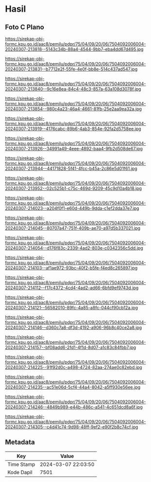 # Hasil

## Foto C Plano

https://sirekap-obj-formc.kpu.go.id/aac8/pemilu/pdpr/75/04/09/20/06/7504092006004-20240307-213818--5143c34b-88a4-4544-9bb7-eba4dd67d495.jpg

https://sirekap-obj-formc.kpu.go.id/aac8/pemilu/pdpr/75/04/09/20/06/7504092006004-20240307-213831--b7712e2f-55fe-4e0f-bb8e-514c437ad547.jpg

https://sirekap-obj-formc.kpu.go.id/aac8/pemilu/pdpr/75/04/09/20/06/7504092006004-20240307-213840--9c16e8ea-84c4-48c3-857a-63a108d3078f.jpg

https://sirekap-obj-formc.kpu.go.id/aac8/pemilu/pdpr/75/04/09/20/06/7504092006004-20240307-213854--980c4a23-46a4-4661-81fb-25e2aa9ea32a.jpg

https://sirekap-obj-formc.kpu.go.id/aac8/pemilu/pdpr/75/04/09/20/06/7504092006004-20240307-213919--4176cabc-89b6-4ab3-854e-92fa2d5758ee.jpg

https://sirekap-obj-formc.kpu.go.id/aac8/pemilu/pdpr/75/04/09/20/06/7504092006004-20240307-213926--34991a49-4eee-4892-baa4-9fb2d508de67.jpg

https://sirekap-obj-formc.kpu.go.id/aac8/pemilu/pdpr/75/04/09/20/06/7504092006004-20240307-213944--44171828-5f41-4fcc-b45a-2c86e5d01f61.jpg

https://sirekap-obj-formc.kpu.go.id/aac8/pemilu/pdpr/75/04/09/20/06/7504092006004-20240307-213952--02c525b1-c75c-469d-9209-45c9d10a4b18.jpg

https://sirekap-obj-formc.kpu.go.id/aac8/pemilu/pdpr/75/04/09/20/06/7504092006004-20240307-214023--a204f0f1-e60d-449b-9dda-c1ef2dda37e7.jpg

https://sirekap-obj-formc.kpu.go.id/aac8/pemilu/pdpr/75/04/09/20/06/7504092006004-20240307-214045--80707a47-751f-409b-ae70-a97d5b337021.jpg

https://sirekap-obj-formc.kpu.go.id/aac8/pemilu/pdpr/75/04/09/20/06/7504092006004-20240307-214054--d176f83c-2339-4ad2-803e-c0342356c5dd.jpg

https://sirekap-obj-formc.kpu.go.id/aac8/pemilu/pdpr/75/04/09/20/06/7504092006004-20240307-214103--af1ae972-93bc-40f2-b5fe-f4ed8c265897.jpg

https://sirekap-obj-formc.kpu.go.id/aac8/pemilu/pdpr/75/04/09/20/06/7504092006004-20240307-214112--f17c4372-4cd4-4ad2-ad66-6bfd9ef9743d.jpg

https://sirekap-obj-formc.kpu.go.id/aac8/pemilu/pdpr/75/04/09/20/06/7504092006004-20240307-214121--56582010-89fc-4a85-a8fc-044cf90cb12a.jpg

https://sirekap-obj-formc.kpu.go.id/aac8/pemilu/pdpr/75/04/09/20/06/7504092006004-20240307-214146--d360c7a8-df3d-4192-a906-96b8c40ce2a8.jpg

https://sirekap-obj-formc.kpu.go.id/aac8/pemilu/pdpr/75/04/09/20/06/7504092006004-20240307-214157--bf08add6-2fd1-4f1d-8d07-a1c83c84fbb7.jpg

https://sirekap-obj-formc.kpu.go.id/aac8/pemilu/pdpr/75/04/09/20/06/7504092006004-20240307-214225--91f92d0c-a498-4724-82aa-274ae0c82ebd.jpg

https://sirekap-obj-formc.kpu.go.id/aac8/pemilu/pdpr/75/04/09/20/06/7504092006004-20240307-214235--ac51e06d-5cf4-44a4-8042-a5ff930e56ee.jpg

https://sirekap-obj-formc.kpu.go.id/aac8/pemilu/pdpr/75/04/09/20/06/7504092006004-20240307-214246--4849b989-e44b-486c-a541-4c651dcd8a6f.jpg

https://sirekap-obj-formc.kpu.go.id/aac8/pemilu/pdpr/75/04/09/20/06/7504092006004-20240307-214305--c4d41c74-9d98-48ff-9ef2-e90f2b8c74cf.jpg


## Metadata

| Key        | Value               |
| ---------- | ------------------- |
| Time Stamp | 2024-03-07 22:03:50 |
| Kode Dapil | 7501                |




